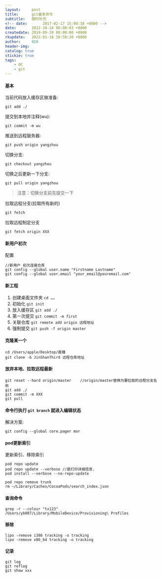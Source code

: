 ```yaml
---
layout:     post
title:      git基本命令
subtitle:   随时补充
<!-- date:       2017-02-17 15:00:10 +0800 -->
date:       2022-10-24 08:00:03 +0800
createdate: 2019-09-20 08:00:00 +0800
rkupdate:   2022-01-18 10:50:20 +0800
author:     920
header-img: 
catalog: true
stickie: true
tags:
    - OC
    - git
---
```


#### 基本

当前代码放入缓存区做准备:

```
git add ./
```
提交到本地并注释(wu):

```
git commit -m wu
```
推送到远程服务器:

```    
git push origin yangzhou
```

切换分支:

```       
git checkout yangzhou
```

切换之后更新一下分支:

``` 
git pull origin yangzhou
```

>注意：切换分支前先提交一下

拉取远程分支(拉取所有新的)

```
git fetch
```

拉取远程制定分支

```
git fetch origin XXX
```

#### 新用户初次

配置
```
//新用户 初次连接仓库
git config --global user.name "Firstname Lastname"
git config --global user.email "your_email@youremail.com"
```

#### 新工程

1. 创建桌面文件夹 `cd ……`
2. 初始化 `git init` 
3. 放入缓存区 `git add ./`
4. 第一次提交 `git commit -m first`
5. 关联仓库 `git remote add origin 远程地址`
6. 强制提交 `git push -f origin master`

#### 克隆某一个

```
cd /Users/apple/Desktop/直播
git clone -b JinShanThird 远程仓库地址
```

#### 放弃本地、拉取远程最新

```
git reset --hard origin/master    //origin/master替换为要拉取的远程分支名称
git add ./
git commit -m XXX
git pull
```

#### 命令行执行 `git branch` 就进入编辑状态

解决方案:
```
git config --global core.pager mor
```

#### pod更新索引

更新索引、移除索引  

```
pod repo update
pod repo update --verbose //是打印详细信息.
pod install --verbose --no-repo-update

pod repo remove trunk
rm ~/Library/Caches/CocoaPods/search_index.json
```

#### 查询命令

```
grep -r --colour "tx123" /Users/yb007/Library/MobileDevice/Provisioning\ Profiles
```

#### 移除

```
lipo -remove i386 tracking -o tracking 
lipo -remove x86_64 tracking -o tracking 
```

#### 记录
```
git log
git reflog
git show xxx

```








